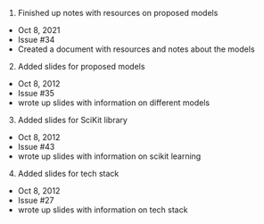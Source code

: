1. Finished up notes with resources on proposed models
  - Oct 8, 2021
  - Issue #34
  - Created a document with resources and notes about the models


2. Added slides for proposed models
  - Oct 8, 2012
  - Issue #35
  - wrote up slides with information on different models


3. Added slides for SciKit library
  - Oct 8, 2012
  - Issue #43
  - wrote up slides with information on scikit learning



4. Added slides for tech stack
  - Oct 8, 2012
  - Issue #27
  - wrote up slides with information on tech stack
